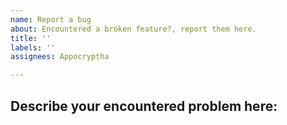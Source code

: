 ```yaml
---
name: Report a bug
about: Encountered a broken feature?, report them here.
title: ''
labels: ''
assignees: Appocryptha

---
```


## Describe your encountered problem here:

